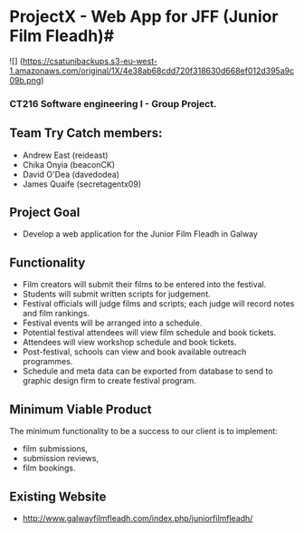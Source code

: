 # ProjectX - Web App for JFF (Junior Film Fleadh)#

![] (https://csatunibackups.s3-eu-west-1.amazonaws.com/original/1X/4e38ab68cdd720f318630d668ef012d395a9c09b.png)

### CT216 Software engineering I - Group Project.


## Team Try Catch members: 
  - Andrew East (reideast) 
  - Chika Onyia (beaconCK) 
  - David O'Dea (davedodea) 
  - James Quaife (secretagentx09)

## Project Goal
  - Develop a web application for the Junior Film Fleadh in Galway

## Functionality
  - Film creators will submit their films to be entered into the festival.
  - Students will submit written scripts for judgement.
  - Festival officials will judge films and scripts; each judge will record notes and film rankings.
  - Festival events will be arranged into a schedule.
  - Potential festival attendees will view film schedule and book tickets.
  - Attendees will view workshop schedule and book tickets.
  - Post-festival, schools can view and book available outreach programmes.
  - Schedule and meta data can be exported from database to send to graphic design firm to create festival program.
  
## Minimum Viable Product
  The minimum functionality to be a success to our client is to implement:
  - film submissions,
  - submission reviews,
  - film bookings.
  
## Existing Website
- http://www.galwayfilmfleadh.com/index.php/juniorfilmfleadh/
